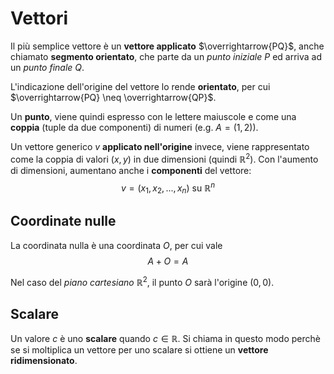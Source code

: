 # Vettori

Il più semplice vettore è un **vettore applicato** $\overrightarrow{PQ}$, anche chiamato **segmento orientato**, che parte da un _punto iniziale_ $P$ ed arriva ad un _punto finale_ $Q$.

L'indicazione dell'origine del vettore lo rende **orientato**, per cui $\overrightarrow{PQ} \neq \overrightarrow{QP}$.

Un **punto**, viene quindi espresso con le lettere maiuscole e come una **coppia** (tuple da due componenti) di numeri (e.g. $A = (1, 2)$).

Un vettore generico $v$ **applicato nell'origine** invece, viene rappresentato come la coppia di valori $(x, y)$ in due dimensioni (quindi $\mathbb{R}^2$).
Con l'aumento di dimensioni, aumentano anche i **componenti** del vettore:
$$v = (x_1, x_2, ..., x_n) \text{ su } \mathbb{R}^n$$

## Coordinate nulle

La coordinata nulla è una coordinata $O$, per cui vale
$$A + O = A$$

Nel caso del _piano cartesiano_ $\mathbb{R}^2$, il punto $O$ sarà l'origine $(0, 0)$.

## Scalare

Un valore $c$ è uno **scalare** quando $c \in \mathbb{R}$.
Si chiama in questo modo perchè se si moltiplica un vettore per uno scalare si ottiene un **vettore ridimensionato**.
